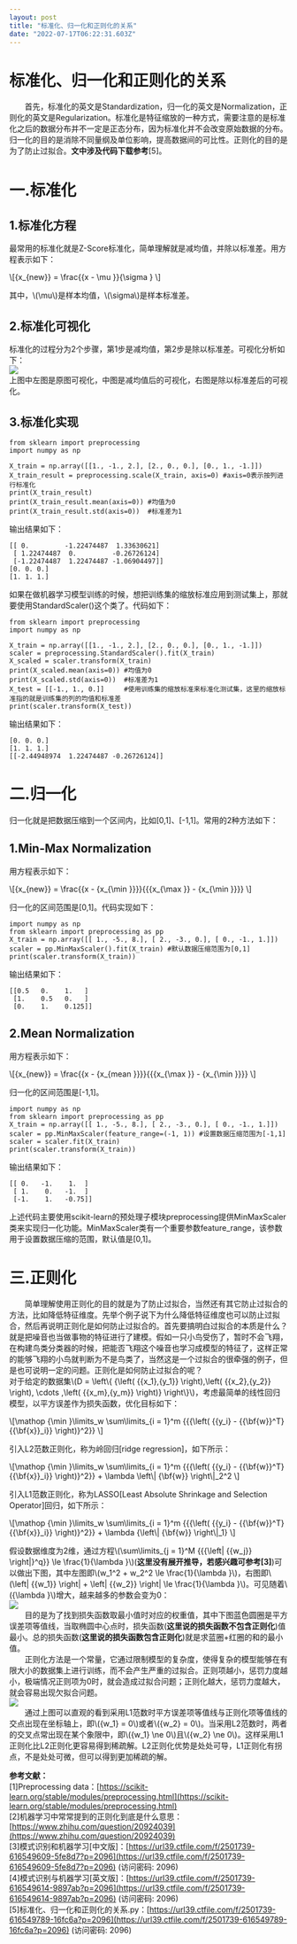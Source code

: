 ```yaml
---
layout: post
title: "标准化、归一化和正则化的关系"
date: "2022-07-17T06:22:31.603Z"
---
```

标准化、归一化和正则化的关系
==============

  首先，标准化的英文是Standardization，归一化的英文是Normalization，正则化的英文是Regularization。标准化是特征缩放的一种方式，需要注意的是标准化之后的数据分布并不一定是正态分布，因为标准化并不会改变原始数据的分布。归一化的目的是消除不同量纲及单位影响，提高数据间的可比性。正则化的目的是为了防止过拟合。**文中涉及代码下载参考**\[5\]。

一.标准化
=====

1.标准化方程
-------

最常用的标准化就是Z-Score标准化，简单理解就是减均值，并除以标准差。用方程表示如下：

\\\[{x\_{new}} = \\frac{{x - \\mu }}{\\sigma } \\\]

其中，\\(\\mu\\)是样本均值，\\(\\sigma\\)是样本标准差。

2.标准化可视化
--------

标准化的过程分为2个步骤，第1步是减均值，第2步是除以标准差。可视化分析如下：  
![](https://files.mdnice.com/user/26218/a381ff50-297f-486b-8514-9b85671a356a.png)  
上图中左图是原图可视化，中图是减均值后的可视化，右图是除以标准差后的可视化。

3.标准化实现
-------

    from sklearn import preprocessing
    import numpy as np
    
    X_train = np.array([[1., -1., 2.], [2., 0., 0.], [0., 1., -1.]])
    X_train_result = preprocessing.scale(X_train, axis=0) #axis=0表示按列进行标准化
    print(X_train_result)
    print(X_train_result.mean(axis=0)) #均值为0
    print(X_train_result.std(axis=0))  #标准差为1
    

输出结果如下：

    [[ 0.         -1.22474487  1.33630621]
     [ 1.22474487  0.         -0.26726124]
     [-1.22474487  1.22474487 -1.06904497]]
    [0. 0. 0.]
    [1. 1. 1.]
    

如果在做机器学习模型训练的时候，想把训练集的缩放标准应用到测试集上，那就要使用StandardScaler()这个类了。代码如下：

    from sklearn import preprocessing
    import numpy as np
    
    X_train = np.array([[1., -1., 2.], [2., 0., 0.], [0., 1., -1.]])
    scaler = preprocessing.StandardScaler().fit(X_train)
    X_scaled = scaler.transform(X_train)
    print(X_scaled.mean(axis=0)) #均值为0
    print(X_scaled.std(axis=0))  #标准差为1
    X_test = [[-1., 1., 0.]]     #使用训练集的缩放标准来标准化测试集，这里的缩放标准指的就是训练集的列的均值和标准差
    print(scaler.transform(X_test))
    

输出结果如下：

    [0. 0. 0.]
    [1. 1. 1.]
    [[-2.44948974  1.22474487 -0.26726124]]
    

二.归一化
=====

归一化就是把数据压缩到一个区间内，比如\[0,1\]、\[-1,1\]。常用的2种方法如下：

1.Min-Max Normalization
-----------------------

用方程表示如下：

\\\[{x\_{new}} = \\frac{{x - {x\_{\\min }}}}{{{x\_{\\max }} - {x\_{\\min }}}} \\\]

归一化的区间范围是\[0,1\]。代码实现如下：

    import numpy as np
    from sklearn import preprocessing as pp
    X_train = np.array([[ 1., -5., 8.], [ 2., -3., 0.], [ 0., -1., 1.]])
    scaler = pp.MinMaxScaler().fit(X_train) #默认数据压缩范围为[0,1]
    print(scaler.transform(X_train))
    

输出结果如下：

    [[0.5   0.    1.   ]
     [1.    0.5   0.   ]
     [0.    1.    0.125]]
    

2.Mean Normalization
--------------------

用方程表示如下：

\\\[{x\_{new}} = \\frac{{x - {x\_{mean }}}}{{{x\_{\\max }} - {x\_{\\min }}}} \\\]

归一化的区间范围是\[-1,1\]。

    import numpy as np
    from sklearn import preprocessing as pp
    X_train = np.array([[ 1., -5., 8.], [ 2., -3., 0.], [ 0., -1., 1.]])
    scaler = pp.MinMaxScaler(feature_range=(-1, 1)) #设置数据压缩范围为[-1,1]
    scaler = scaler.fit(X_train)
    print(scaler.transform(X_train))
    

输出结果如下：

    [[ 0.   -1.    1.  ]
     [ 1.    0.   -1.  ]
     [-1.    1.   -0.75]]
    

上述代码主要使用scikit-learn的预处理子模块preprocessing提供MinMaxScaler类来实现归一化功能。MinMaxScaler类有一个重要参数feature\_range，该参数用于设置数据压缩的范围，默认值是\[0,1\]。

三.正则化
=====

  简单理解使用正则化的目的就是为了防止过拟合，当然还有其它防止过拟合的方法，比如降低特征维度。先举个例子说下为什么降低特征维度也可以防止过拟合，然后再说明正则化是如何防止过拟合的。首先要搞明白过拟合的本质是什么？就是把噪音也当做事物的特征进行了建模。假如一只小鸟受伤了，暂时不会飞翔，在构建鸟类分类器的时候，把能否飞翔这个噪音也学习成模型的特征了，这样正常的能够飞翔的小鸟就判断为不是鸟类了，当然这是一个过拟合的很牵强的例子，但是也可说明一定的问题。正则化是如何防止过拟合的呢？  
对于给定的数据集\\(D = \\left\\{ {\\left( {{x\_1},{y\_1}} \\right),\\left( {{x\_2},{y\_2}} \\right), \\cdots ,\\left( {{x\_m},{y\_m}} \\right)} \\right\\}\\)，考虑最简单的线性回归模型，以平方误差作为损失函数，优化目标如下：

\\\[\\mathop {\\min }\\limits\_w \\sum\\limits\_{i = 1}^m {{{\\left( {{y\_i} - {{\\bf{w}}^T}{{\\bf{x}}\_i}} \\right)}^2}} \\\]

引入L2范数正则化，称为岭回归\[ridge regression\]，如下所示：

\\\[\\mathop {\\min }\\limits\_w \\sum\\limits\_{i = 1}^m {{{\\left( {{y\_i} - {{\\bf{w}}^T}{{\\bf{x}}\_i}} \\right)}^2}} + \\lambda \\left\\| {\\bf{w}} \\right\\|\_2^2 \\\]

引入L1范数正则化，称为LASSO\[Least Absolute Shrinkage and Selection Operator\]回归，如下所示：

\\\[\\mathop {\\min }\\limits\_w \\sum\\limits\_{i = 1}^m {{{\\left( {{y\_i} - {{\\bf{w}}^T}{{\\bf{x}}\_i}} \\right)}^2}} + \\lambda {\\left\\| {\\bf{w}} \\right\\|\_1} \\\]

假设数据维度为2维，通过方程\\(\\sum\\limits\_{j = 1}^M {{{\\left| {{w\_j}} \\right|}^q}} \\le \\frac{1}{\\lambda }\\)(**这里没有展开推导，若感兴趣可参考\[3\]**)可以做出下图，其中左图即\\(w\_1^2 + w\_2^2 \\le \\frac{1}{\\lambda }\\)，右图即\\(\\left| {{w\_1}} \\right| + \\left| {{w\_2}} \\right| \\le \\frac{1}{\\lambda }\\)。可见随着\\({\\lambda }\\)增大，越来越多的参数会变为0：  
![](https://files.mdnice.com/user/26218/001f43bc-0428-452c-ba10-f7b9641bf8fa.png)  
  目的是为了找到损失函数取最小值时对应的权重值，其中下图蓝色圆圈是平方误差项等值线，当取椭圆中心点时，损失函数(**这里说的损失函数不包含正则化**)值最小。总的损失函数(**这里说的损失函数包含正则化**)就是求蓝圈+红圈的和的最小值。  
  正则化方法是一个常量，它通过限制模型的复杂度，使得复杂的模型能够在有限大小的数据集上进行训练，而不会产生严重的过拟合。正则项越小，惩罚力度越小，极端情况正则项为0时，就会造成过拟合问题；正则化越大，惩罚力度越大，就会容易出现欠拟合问题。  
![](https://files.mdnice.com/user/26218/9abecbbc-8eab-41cf-98f8-862cdf596b2c.png)  
  通过上图可以直观的看到采用L1范数时平方误差项等值线与正则化项等值线的交点出现在坐标轴上，即\\({w\_1} = 0\\)或者\\({w\_2} = 0\\)。当采用L2范数时，两者的交叉点常出现在某个象限中，即\\({w\_1} \\ne 0\\)且\\({w\_2} \\ne 0\\)。这样采用L1正则化比L2正则化更容易得到稀疏解。L2正则化优势是处处可导，L1正则化有拐点，不是处处可微，但可以得到更加稀疏的解。

**参考文献：**  
\[1\]Preprocessing data：[https://scikit-learn.org/stable/modules/preprocessing.html](https://scikit-learn.org/stable/modules/preprocessing.html)  
\[2\]机器学习中常常提到的正则化到底是什么意思：[https://www.zhihu.com/question/20924039](https://www.zhihu.com/question/20924039)  
\[3\]模式识别和机器学习\[中文版\]：[https://url39.ctfile.com/f/2501739-616549609-5fe8d7?p=2096](https://url39.ctfile.com/f/2501739-616549609-5fe8d7?p=2096) (访问密码: 2096)  
\[4\]模式识别与机器学习\[英文版\]：[https://url39.ctfile.com/f/2501739-616549614-9897ab?p=2096](https://url39.ctfile.com/f/2501739-616549614-9897ab?p=2096) (访问密码: 2096)  
\[5\]标准化、归一化和正则化的关系.py：[https://url39.ctfile.com/f/2501739-616549789-16fc6a?p=2096](https://url39.ctfile.com/f/2501739-616549789-16fc6a?p=2096) (访问密码: 2096)